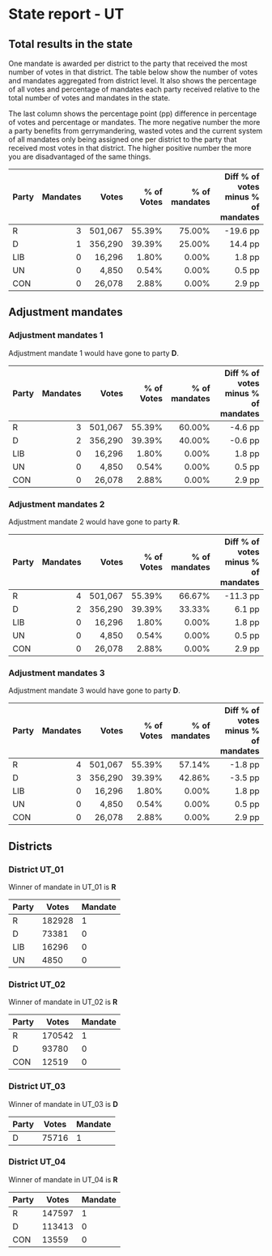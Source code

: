 # State report - UT

## Total results in the state

One mandate is awarded per district to the party that received the most number of votes in that district. The table below show the number of votes and mandates aggregated from district level. It also shows the percentage of  all votes and percentage of mandates each party received relative to the total number of votes and mandates in the state.

The last column shows the percentage point (pp) difference in percentage of votes and percentage or mandates. The more negative number the more a party benefits from gerrymandering, wasted votes and the current system of all mandates only being assigned one per district to the party that received most votes in that district. The higher positive number the more you are disadvantaged of the same things.

| Party | Mandates | Votes | % of Votes |  % of mandates | Diff % of votes minus % of mandates |
|---|--:|--:|--:|--:|--:|
|R|3|501,067|55.39%|75.00%|-19.6 pp|
|D|1|356,290|39.39%|25.00%|14.4 pp|
|LIB|0|16,296|1.80%|0.00%|1.8 pp|
|UN|0|4,850|0.54%|0.00%|0.5 pp|
|CON|0|26,078|2.88%|0.00%|2.9 pp|

## Adjustment mandates

### Adjustment mandates 1

Adjustment mandate 1 would have gone to party **D**.

| Party | Mandates | Votes | % of Votes |  % of mandates | Diff % of votes minus % of mandates |
|---|--:|--:|--:|--:|--:|
|R|3|501,067|55.39%|60.00%|-4.6 pp|
|D|2|356,290|39.39%|40.00%|-0.6 pp|
|LIB|0|16,296|1.80%|0.00%|1.8 pp|
|UN|0|4,850|0.54%|0.00%|0.5 pp|
|CON|0|26,078|2.88%|0.00%|2.9 pp|

### Adjustment mandates 2

Adjustment mandate 2 would have gone to party **R**.

| Party | Mandates | Votes | % of Votes |  % of mandates | Diff % of votes minus % of mandates |
|---|--:|--:|--:|--:|--:|
|R|4|501,067|55.39%|66.67%|-11.3 pp|
|D|2|356,290|39.39%|33.33%|6.1 pp|
|LIB|0|16,296|1.80%|0.00%|1.8 pp|
|UN|0|4,850|0.54%|0.00%|0.5 pp|
|CON|0|26,078|2.88%|0.00%|2.9 pp|

### Adjustment mandates 3

Adjustment mandate 3 would have gone to party **D**.

| Party | Mandates | Votes | % of Votes |  % of mandates | Diff % of votes minus % of mandates |
|---|--:|--:|--:|--:|--:|
|R|4|501,067|55.39%|57.14%|-1.8 pp|
|D|3|356,290|39.39%|42.86%|-3.5 pp|
|LIB|0|16,296|1.80%|0.00%|1.8 pp|
|UN|0|4,850|0.54%|0.00%|0.5 pp|
|CON|0|26,078|2.88%|0.00%|2.9 pp|


## Districts


### District UT_01
Winner of mandate in UT_01 is **R**

| Party | Votes | Mandate |
|---|---|---|
|R|182928|1
|D|73381|0
|LIB|16296|0
|UN|4850|0

### District UT_02
Winner of mandate in UT_02 is **R**

| Party | Votes | Mandate |
|---|---|---|
|R|170542|1
|D|93780|0
|CON|12519|0

### District UT_03
Winner of mandate in UT_03 is **D**

| Party | Votes | Mandate |
|---|---|---|
|D|75716|1

### District UT_04
Winner of mandate in UT_04 is **R**

| Party | Votes | Mandate |
|---|---|---|
|R|147597|1
|D|113413|0
|CON|13559|0
